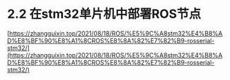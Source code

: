 # 2.2 在stm32单片机中部署ROS节点

[https://zhangguixin.top/2021/08/18/ROS/%E5%9C%A8stm32%E4%B8%AD%E8%BF%90%E8%A1%8CROS%E8%8A%82%E7%82%B9-rosserial-stm32/](https://zhangguixin.top/2021/08/18/ROS/%E5%9C%A8stm32%E4%B8%AD%E8%BF%90%E8%A1%8CROS%E8%8A%82%E7%82%B9-rosserial-stm32/)
